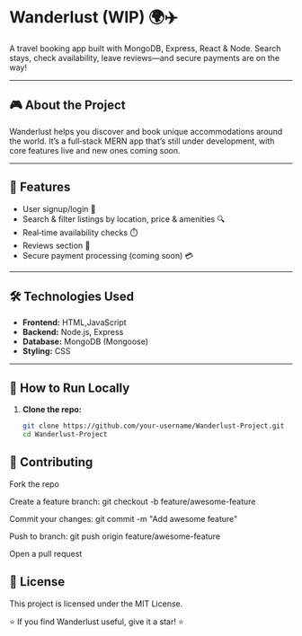 # Wanderlust (WIP) 🌍✈️

A travel booking app built with MongoDB, Express, React & Node. Search stays, check availability, leave reviews—and secure payments are on the way!

---

## 🎮 About the Project  
Wanderlust helps you discover and book unique accommodations around the world. It’s a full‑stack MERN app that’s still under development, with core features live and new ones coming soon.

---

## 🚀 Features  
- User signup/login 🔐  
- Search & filter listings by location, price & amenities 🔍  
- Real‑time availability checks ⏱️  
- Reviews section 📝  
- Secure payment processing (coming soon) 💳  

---

## 🛠️ Technologies Used  
- **Frontend:** HTML,JavaScript  
- **Backend:** Node.js, Express  
- **Database:** MongoDB (Mongoose)  
- **Styling:** CSS 

---

## 🎯 How to Run Locally  
1. **Clone the repo:**  
   ```bash
   git clone https://github.com/your-username/Wanderlust-Project.git
   cd Wanderlust-Project
## 🤝 Contributing
Fork the repo

Create a feature branch: git checkout -b feature/awesome-feature

Commit your changes: git commit -m "Add awesome feature"

Push to branch: git push origin feature/awesome-feature

Open a pull request

## 📜 License
This project is licensed under the MIT License.

⭐ If you find Wanderlust useful, give it a star! ⭐
